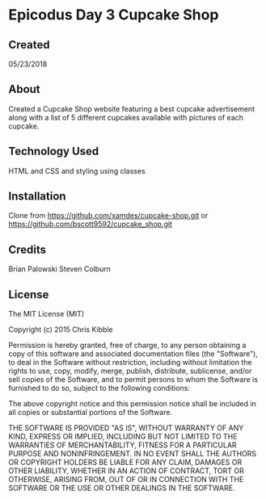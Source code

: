 # Epicodus Day 3 Cupcake Shop

## Created

05/23/2018

## About

Created a Cupcake Shop website featuring a best cupcake advertisement along with a list of 5 different cupcakes available with pictures of each cupcake.

## Technology Used

HTML and CSS and styling using classes

## Installation
Clone from https://github.com/xamdes/cupcake-shop.git
or https://github.com/bscott9592/cupcake_shop.git

## Credits
Brian Palowski
Steven Colburn

## License

The MIT License (MIT)

Copyright (c) 2015 Chris Kibble

Permission is hereby granted, free of charge, to any person obtaining a copy of this software and associated documentation files (the "Software"), to deal in the Software without restriction, including without limitation the rights to use, copy, modify, merge, publish, distribute, sublicense, and/or sell copies of the Software, and to permit persons to whom the Software is furnished to do so, subject to the following conditions:

The above copyright notice and this permission notice shall be included in all copies or substantial portions of the Software.

THE SOFTWARE IS PROVIDED "AS IS", WITHOUT WARRANTY OF ANY KIND, EXPRESS OR IMPLIED, INCLUDING BUT NOT LIMITED TO THE WARRANTIES OF MERCHANTABILITY, FITNESS FOR A PARTICULAR PURPOSE AND NONINFRINGEMENT. IN NO EVENT SHALL THE AUTHORS OR COPYRIGHT HOLDERS BE LIABLE FOR ANY CLAIM, DAMAGES OR OTHER LIABILITY, WHETHER IN AN ACTION OF CONTRACT, TORT OR OTHERWISE, ARISING FROM, OUT OF OR IN CONNECTION WITH THE SOFTWARE OR THE USE OR OTHER DEALINGS IN THE SOFTWARE.
